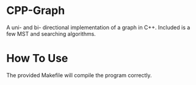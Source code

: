# CPP-Graph
A uni- and bi- directional implementation of a graph in C++. Included is a few MST and searching algorithms.

# How To Use
The provided Makefile will compile the program correctly.
